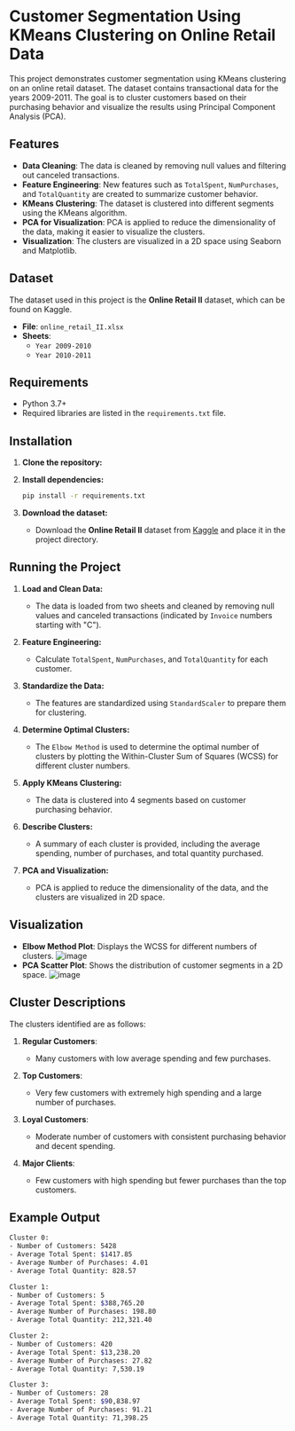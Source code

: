 # Customer Segmentation Using KMeans Clustering on Online Retail Data

This project demonstrates customer segmentation using KMeans clustering on an online retail dataset. The dataset contains transactional data for the years 2009-2011. The goal is to cluster customers based on their purchasing behavior and visualize the results using Principal Component Analysis (PCA).

## Features

- **Data Cleaning**: The data is cleaned by removing null values and filtering out canceled transactions.
- **Feature Engineering**: New features such as `TotalSpent`, `NumPurchases`, and `TotalQuantity` are created to summarize customer behavior.
- **KMeans Clustering**: The dataset is clustered into different segments using the KMeans algorithm.
- **PCA for Visualization**: PCA is applied to reduce the dimensionality of the data, making it easier to visualize the clusters.
- **Visualization**: The clusters are visualized in a 2D space using Seaborn and Matplotlib.

## Dataset

The dataset used in this project is the **Online Retail II** dataset, which can be found on Kaggle.

- **File**: `online_retail_II.xlsx`
- **Sheets**: 
  - `Year 2009-2010`
  - `Year 2010-2011`

## Requirements

- Python 3.7+
- Required libraries are listed in the `requirements.txt` file.

## Installation

1. **Clone the repository:**

2. **Install dependencies:**

    ```sh
    pip install -r requirements.txt
    ```

3. **Download the dataset:**
   - Download the **Online Retail II** dataset from [Kaggle](https://www.kaggle.com) and place it in the project directory.

## Running the Project

1. **Load and Clean Data:**
   - The data is loaded from two sheets and cleaned by removing null values and canceled transactions (indicated by `Invoice` numbers starting with "C").

2. **Feature Engineering:**
   - Calculate `TotalSpent`, `NumPurchases`, and `TotalQuantity` for each customer.

3. **Standardize the Data:**
   - The features are standardized using `StandardScaler` to prepare them for clustering.

4. **Determine Optimal Clusters:**
   - The `Elbow Method` is used to determine the optimal number of clusters by plotting the Within-Cluster Sum of Squares (WCSS) for different cluster numbers.

5. **Apply KMeans Clustering:**
   - The data is clustered into 4 segments based on customer purchasing behavior.

6. **Describe Clusters:**
   - A summary of each cluster is provided, including the average spending, number of purchases, and total quantity purchased.

7. **PCA and Visualization:**
   - PCA is applied to reduce the dimensionality of the data, and the clusters are visualized in 2D space.

## Visualization

- **Elbow Method Plot**: Displays the WCSS for different numbers of clusters.
  ![image](https://github.com/user-attachments/assets/9f0c6e40-8d0a-406a-ac4f-5e9ed20b1248)
- **PCA Scatter Plot**: Shows the distribution of customer segments in a 2D space.
  ![image](https://github.com/user-attachments/assets/dfedc76d-07a9-4cfe-806f-81157b26ca13)


## Cluster Descriptions

The clusters identified are as follows:

1. **Regular Customers**:
   - Many customers with low average spending and few purchases.
  
2. **Top Customers**:
   - Very few customers with extremely high spending and a large number of purchases.

3. **Loyal Customers**:
   - Moderate number of customers with consistent purchasing behavior and decent spending.

4. **Major Clients**:
   - Few customers with high spending but fewer purchases than the top customers.

## Example Output

```sh
Cluster 0:
- Number of Customers: 5428
- Average Total Spent: $1417.85
- Average Number of Purchases: 4.01
- Average Total Quantity: 828.57

Cluster 1:
- Number of Customers: 5
- Average Total Spent: $388,765.20
- Average Number of Purchases: 198.80
- Average Total Quantity: 212,321.40

Cluster 2:
- Number of Customers: 420
- Average Total Spent: $13,238.20
- Average Number of Purchases: 27.82
- Average Total Quantity: 7,530.19

Cluster 3:
- Number of Customers: 28
- Average Total Spent: $90,838.97
- Average Number of Purchases: 91.21
- Average Total Quantity: 71,398.25
